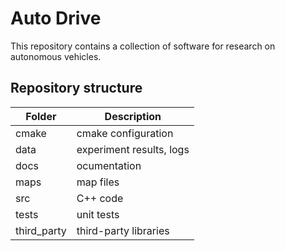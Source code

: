 # Auto Drive

This repository contains a collection of software for research on autonomous vehicles.

## Repository structure

| Folder      | Description              |
| ----------- | ------------------------ |
| cmake       | cmake configuration      |
| data        | experiment results, logs |
| docs        | ocumentation             |
| maps        | map files                |
| src         | C++ code                 |
| tests       | unit tests               |
| third_party | third-party libraries    |